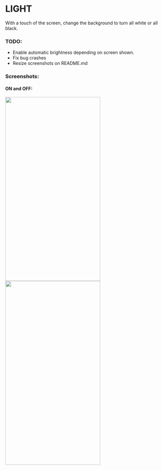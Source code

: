# LIGHT #

With a touch of the screen, change the background to turn all white or all black.

### TODO:

 - Enable automatic brightness depending on screen shown.
 - Fix bug crashes
 - Resize screenshots on README.md


### Screenshots: 

#### ON and OFF: 

<img style= "display: inline-block;" src="https://i.ibb.co/4WM1HLQ/Screen-Shot-2020-06-21-at-1-02-26-PM.png" width="300px" height="580px">


<img style= "display: inline-block;" src="https://i.ibb.co/PjM2Fnj/Screen-Shot-2020-06-21-at-1-02-54-PM.png" width="300px" height="580px">

